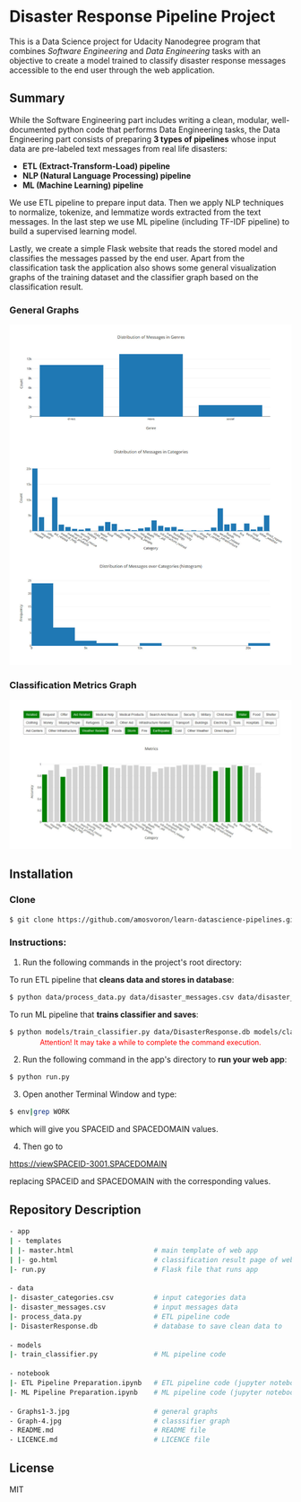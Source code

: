 # Disaster Response Pipeline Project
This is a Data Science project for Udacity Nanodegree program that combines *Software Engineering* and *Data Engineering* tasks with an objective to create a model trained to classify disaster response messages accessible to the end user through the web application.

## Summary

While the Software Engineering part includes writing a clean, modular, well-documented python code that performs Data Engineering tasks, the Data Engineering part consists of preparing **3 types of pipelines** whose input data are pre-labeled text messages from real life disasters:

   - **ETL (Extract-Transform-Load) pipeline**
   - **NLP (Natural Language Processing) pipeline**
   - **ML (Machine Learning) pipeline**

We use ETL pipeline to prepare input data. Then we apply NLP techniques to normalize, tokenize, and lemmatize words extracted from the text messages. In the last step we use ML pipeline (including TF-IDF pipeline) to build a supervised learning model. 

Lastly, we create a simple Flask website that reads the stored model and classifies the messages passed by the end user. Apart from the classification task the application also shows some general visualization graphs of the training dataset and the classifier graph based on the classification result.

### General Graphs

<div align="center">
  <img src="Graphs1-3.jpg">
</div>

### Classification Metrics Graph

<div align="center">
  <img src="Graph-4.jpg">
</div>

## Installation
### Clone
```sh
$ git clone https://github.com/amosvoron/learn-datascience-pipelines.git
```

### Instructions:
1. Run the following commands in the project's root directory:

To run ETL pipeline that **cleans data and stores in database**:
    
```sh
$ python data/process_data.py data/disaster_messages.csv data/disaster_categories.csv data/DisasterResponse.db
```
To run ML pipeline that **trains classifier and saves**:
    
```sh
$ python models/train_classifier.py data/DisasterResponse.db models/classifier.pkl
```

<p align="center" style="margin-top:-10px; color:red; font-size:0.9em">Attention! It may take a while to complete the command execution.</p>

2. Run the following command in the app's directory to **run your web app**:

```sh
$ python run.py
```
3. Open another Terminal Window and type:

```sh
$ env|grep WORK
```
which will give you SPACEID and SPACEDOMAIN values.

4. Then go to 

https://viewSPACEID-3001.SPACEDOMAIN 

replacing SPACEID and SPACEDOMAIN with the corresponding values. 

## Repository Description

```sh
- app
| - templates
| |- master.html                    # main template of web app
| |- go.html                        # classification result page of web app
|- run.py                           # Flask file that runs app

- data
|- disaster_categories.csv          # input categories data 
|- disaster_messages.csv            # input messages data
|- process_data.py                  # ETL pipeline code
|- DisasterResponse.db              # database to save clean data to

- models
|- train_classifier.py              # ML pipeline code

- notebook
|- ETL Pipeline Preparation.ipynb   # ETL pipeline code (jupyter notebook file)
|- ML Pipeline Preparation.ipynb    # ML pipeline code (jupyter notebook file) 

- Graphs1-3.jpg                     # general graphs
- Graph-4.jpg                       # classsifier graph
- README.md                         # README file
- LICENCE.md                        # LICENCE file
```

## License

MIT
